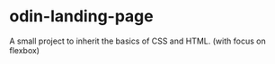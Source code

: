 # odin-landing-page

A small project to inherit the basics of CSS and HTML. (with focus on flexbox) 
